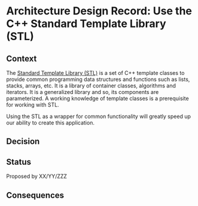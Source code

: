 # Architecture Design Record: Use the C++ Standard Template Library (STL)

## Context
The [Standard Template Library (STL)](https://www.geeksforgeeks.org/the-c-standard-template-library-stl/) is a set of C++ template classes to provide common programming data structures and functions such as lists, stacks, arrays, etc. It is a library of container classes, algorithms and iterators. It is a generalized library and so, its components are parameterized. A working knowledge of template classes is a prerequisite for working with STL.

Using the STL as a wrapper for common functionality will greatly speed up our ability to create this application.

## Decision

## Status

Proposed by <Name Goes Here> XX/YY/ZZZ

## Consequences







